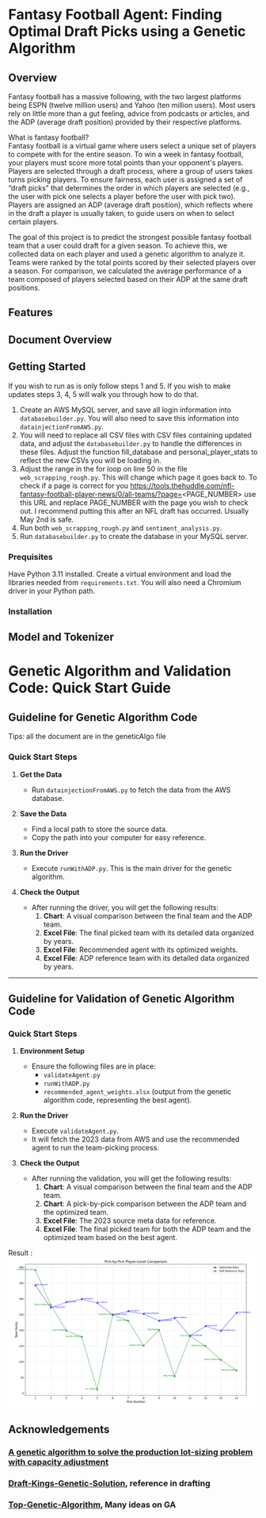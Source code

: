 # Fantasy Football Agent: Finding Optimal Draft Picks using a Genetic Algorithm


## Overview

Fantasy football has a massive following, with the two largest platforms being ESPN (twelve million users) and Yahoo (ten million users). 
Most users rely on little more than a gut feeling, advice from podcasts or articles, and the ADP (average draft position) provided by their respective platforms.

What is fantasy football?    
Fantasy football is a virtual game where users select a unique set of players to compete with for the entire season. To win a week in fantasy football, 
your players must score more total points than your opponent's players. Players are selected through a draft process, where a group of users takes turns picking players. 
To ensure fairness, each user is assigned a set of “draft picks” that determines the order in which players are selected 
(e.g., the user with pick one selects a player before the user with pick two). Players are assigned an ADP (average draft position), 
which reflects where in the draft a player is usually taken, to guide users on when to select certain players.

The goal of this project is to predict the strongest possible fantasy football team that a user could draft for a given season. 
To achieve this, we collected data on each player and used a genetic algorithm to analyze it. 
Teams were ranked by the total points scored by their selected players over a season. For comparison, 
we calculated the average performance of a team composed of players selected based on their ADP at the same draft positions. 

## Features

## Document Overview

## Getting Started
If you wish to run as is only follow steps 1 and 5. If you wish to make updates steps 3, 4, 5 will walk you through how to do that.

1. Create an AWS MySQL server, and save all login information into `databasebuilder.py`. You will also need to save this information into `datainjectionFromAWS.py`.
2. You will need to replace all CSV files with CSV files containing updated data, and adjust the `databasebuilder.py` to handle the differences in these files. Adjust the function fill_database and personal_player_stats to reflect the new CSVs you will be loading in.
3. Adjust the range in the for loop on line 50 in the file `web_scrapping_rough.py`. This will change which page it goes back to. To check if a page is correct for you https://tools.thehuddle.com/nfl-fantasy-football-player-news/0/all-teams/?page=<PAGE_NUMBER> use this URL and replace PAGE_NUMBER with the page you wish to check out. I recommend putting this after an NFL draft has occurred. Usually May 2nd is safe.
4. Run both `web_scrapping_rough.py` and `sentiment_analysis.py`.
5. Run `databasebuilder.py` to create the database in your MySQL server.

### Prequisites

Have Python 3.11 installed. Create a virtual environment and load the libraries needed from `requirements.txt`. You will also need a Chromium driver in your Python path.

### Installation

## Model and Tokenizer
# Genetic Algorithm and Validation Code: Quick Start Guide

## **Guideline for Genetic Algorithm Code**
Tips: all the document are in the geneticAlgo file

### **Quick Start Steps**
1. **Get the Data**
   - Run `datainjectionFromAWS.py` to fetch the data from the AWS database.

2. **Save the Data**
   - Find a local path to store the source data.
   - Copy the path into your computer for easy reference.

3. **Run the Driver**
   - Execute `runWithADP.py`. This is the main driver for the genetic algorithm.

4. **Check the Output**
   - After running the driver, you will get the following results:
     1. **Chart**: A visual comparison between the final team and the ADP team. 
     2. **Excel File**: The final picked team with its detailed data organized by years.
     3. **Excel File**: Recommended agent with its optimized weights.
     4. **Excel File**: ADP reference team with its detailed data organized by years.

---

## **Guideline for Validation of Genetic Algorithm Code**

### **Quick Start Steps**
1. **Environment Setup**
   - Ensure the following files are in place:
     - `validateAgent.py`
     - `runWithADP.py`
     - `recommended_agent_weights.xlsx` (output from the genetic algorithm code, representing the best agent).

2. **Run the Driver**
   - Execute `validateAgent.py`. 
   - It will fetch the 2023 data from AWS and use the recommended agent to run the team-picking process.

3. **Check the Output**
   - After running the validation, you will get the following results:
     1. **Chart**: A visual comparison between the final team and the ADP team.
     2. **Chart**: A pick-by-pick comparison between the ADP team and the optimized team.
     3. **Excel File**: The 2023 source meta data for reference.
     4. **Excel File**: The final picked team for both the ADP team and the optimized team based on the best agent.


Result : ![alt text](image.png)

## Acknowledgements

### [A genetic algorithm to solve the production lot-sizing problem with capacity adjustment](https://www.sciencedirect.com/science/article/pii/S0305054824002788)

### [Draft-Kings-Genetic-Solution](https://github.com/Rogerctoussaint/Draft-Kings-Genetic-Solution), reference in drafting

### [Top-Genetic-Algorithm](https://github.com/rafa2000/Top-Genetic-Algorithm/blob/master/readme.md), Many ideas on GA

